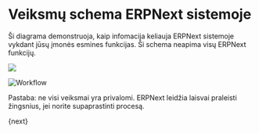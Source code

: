 <!-- add-breadcrumbs -->
# Veiksmų schema ERPNext sistemoje

Ši diagrama demonstruoja, kaip infomacija keliauja ERPNext sistemoje vykdant jūsų įmonės esmines funkcijas. Ši schema neapima visų ERPNext funkcijų.

![](/docs/assets/old_images/erpnext/overview.png)

<img class="screenshot" alt="Workflow" src="{{docs_base_url}}/assets/img/setup/overview.png">

Pastaba: ne visi veiksmai yra privalomi. ERPNext leidžia laisvai praleisti žingsnius, jei norite supaprastinti procesą.

{next}
